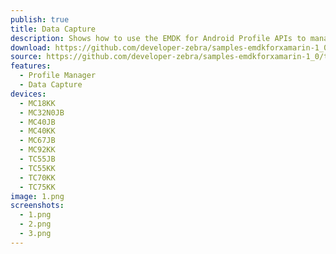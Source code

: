 ```yaml
---
publish: true
title: Data Capture
description: Shows how to use the EMDK for Android Profile APIs to manage Data Capture profiles.
download: https://github.com/developer-zebra/samples-emdkforxamarin-1_0/archive/ProfileDataCaptureSample1.zip
source: https://github.com/developer-zebra/samples-emdkforxamarin-1_0/tree/ProfileDataCaptureSample1
features: 
  - Profile Manager
  - Data Capture
devices: 
  - MC18KK
  - MC32N0JB
  - MC40JB
  - MC40KK
  - MC67JB
  - MC92KK
  - TC55JB
  - TC55KK
  - TC70KK
  - TC75KK
image: 1.png
screenshots: 
  - 1.png
  - 2.png
  - 3.png
---
```



